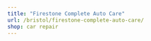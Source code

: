 ```yaml
---
title: "Firestone Complete Auto Care"
url: /bristol/firestone-complete-auto-care/
shop: car repair
---
```

